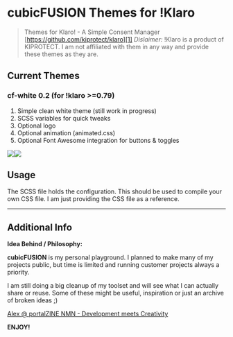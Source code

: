 # cubicFUSION Themes for !Klaro
> Themes for Klaro! - A Simple Consent Manager
> [https://github.com/kiprotect/klaro][1]
> _Dislaimer:_ !Klaro is a product of KIPROTECT. I am not affiliated with them in any way and provide these themes as they are.

## Current Themes
### cf-white 0.2 (for !klaro \>=0.79)
1. Simple clean white theme (still work in progress)
2. SCSS variables for quick tweaks
3. Optional logo
4. Optional animation (animated.css)
5. Optional Font Awesome integration for buttons & toggles

![][image-1]![][image-2]

## Usage
The SCSS file holds the configuration. This should be used to compile your own  CSS file. I am just providing the CSS file as a reference.

---- 
## Additional Info
**Idea Behind / Philosophy:**  

**cubicFUSION** is my personal playground. I planned to make many of my projects public, but time is limited and running customer projects always a priority.  

I am still doing a big cleanup of my toolset and will see what I can actually share or reuse. Some of these might be useful, inspiration or just an archive of broken ideas  ;) 
  
[Alex @ portalZINE NMN - Development meets Creativity][2]

**ENJOY!**

[1]:	https://github.com/kiprotect/klaro
[2]:	https://portalzine.de/

[image-1]:	https://github.com/portalzine/cubicfusion-klaro-themes/blob/main/cf-white/preview/cf-white-1.png
[image-2]:	https://github.com/portalzine/cubicfusion-klaro-themes/blob/main/cf-white/preview/cf-white-2.png